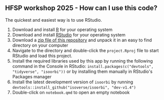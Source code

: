 ## HFSP workshop 2025 - How can I use this code?

The quickest and easiest way is to use RStudio.

 1. Download and install [R](http://cran.rstudio.com/) for your operating system
 1. Download and install [RStudio](http://www.rstudio.com/products/rstudio/download/) for your operating system
 1. Download a [zip file of this repository](https://github.com/isoverse/2025_hfsp_tum/archive/master.zip) and unpack it in an easy to find directory on your computer
 1. Navigate to the directory and double-click the `project.Rproj` file to start RStudio and load this project.
 1. Install the required libraries used by this app by running the following command in the Console in RStudio: `install.packages(c("devtools", "tidyverse", "isoorbi"))` or by installing them manually in RStudio's Packages manager
 1. Install the latest development version of `isoorbi` by running `devtools::install_github("isoverse/isoorbi", "dev-v1.4")`
 1. Double-click on `notebook.qmd` to open an empty notebook
